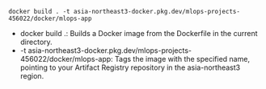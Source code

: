 ```
docker build . -t asia-northeast3-docker.pkg.dev/mlops-projects-456022/docker/mlops-app
```
- docker build .: Builds a Docker image from the Dockerfile in the current directory.
- -t asia-northeast3-docker.pkg.dev/mlops-projects-456022/docker/mlops-app: Tags the image with the specified name, pointing to your Artifact Registry repository in the asia-northeast3 region.